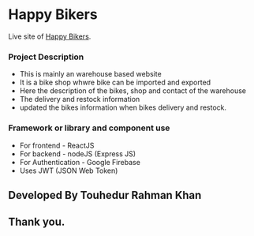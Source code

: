 # Happy Bikers

Live site of [Happy Bikers](https://).

### Project Description
* This is mainly an warehouse based website
* It is a bike shop whwre bike can be imported and exported
* Here the description of the bikes, shop and contact of the warehouse
* The delivery and restock information
* updated the bikes information when bikes delivery and restock. 

### Framework or library and component use
- For frontend - ReactJS
- For backend - nodeJS (Express JS)
- For Authentication - Google Firebase
- Uses JWT (JSON Web Token)

## Developed By Touhedur Rahman Khan
## Thank you.